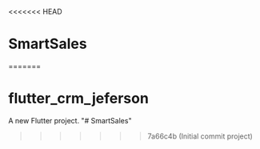 <<<<<<< HEAD
# SmartSales
=======
# flutter_crm_jeferson

A new Flutter project.
"# SmartSales" 
>>>>>>> 7a66c4b (Initial commit project)
